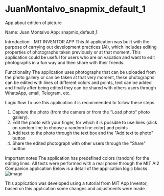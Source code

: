 # JuanMontalvo_snapmix_default_1
App about edition of picture

Name: Juan Montalvo
App: snapmix_default_1

Introduction - MIT INVENTOR APP
This AI application was built with the purpose of carrying out development practices (AI), which includes editing properties of photographs taken previously or at that moment. This application could be useful for users who are on vacation and want to edit photographs in a fun way and then share with their friends.

Functionality
The application uses photographs that can be uploaded from the photo gallery or can be taken at that very moment, these photographs can be edited with lines of different colors and points, text can be added and finally after being edited they can be shared with others users through WhatsApp, email, Telegram, etc.

Logic flow
To use this application it is recommended to follow these steps.

1. Capture the photo (from the camera or from the "Load photo" photo gallery).
2. Edit the photo with your finger, for which it is possible to use lines (click on random line to choose a random line color) and points
3. Add text to the photo through the text box and the "Add text to photo" button
4. Share the edited photograph with other users through the "Share" button

Important notes
The application has predefined colors (random) for the editing lines.
All tests were performed with a real phone through the MIT AI2 Companion application
Below is a detail of the application logic blocks
![image](https://github.com/mijuanmontalvo/JuanMontalvo_snapmix_default_1/assets/122574675/8a39dd94-3e02-4a16-a1f1-1ae4a8908a8a)


This application was developed using a tutorial from MIT App Inventor, based on this application some changes and adjustments were made

